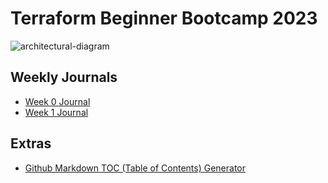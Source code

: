 # Terraform Beginner Bootcamp 2023

![architectural-diagram](https://github.com/HillaryUgwu/terraform-beginner-bootcamp-2023/assets/29102246/39c2c605-bec2-42d5-b425-f67b7696cefc)


## Weekly Journals
- [Week 0 Journal](journal/week0.md)
- [Week 1 Journal](journal/week1.md)

## Extras
- [Github Markdown TOC (Table of Contents) Generator](https://ecotrust-canada.github.io/markdown-toc/)
